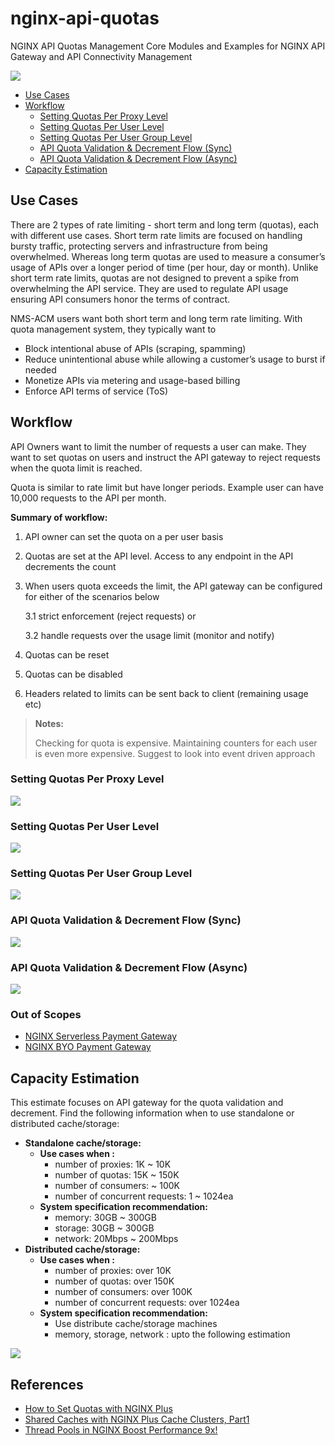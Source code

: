 # nginx-api-quotas
NGINX API Quotas Management Core Modules and Examples for NGINX API Gateway and API Connectivity Management

![](./docs/img/nginx-api-quotas-flow.png)

- [Use Cases](#use-cases)
- [Workflow](#workflow)
  - [Setting Quotas Per Proxy Level](#setting-quotas-per-proxy-level)
  - [Setting Quotas Per User Level](#setting-quotas-per-user-level)
  - [Setting Quotas Per User Group Level](#setting-quotas-per-user-group-level)
  - [API Quota Validation & Decrement Flow (Sync)](#api-quota-validation--decrement-flow-sync)
  - [API Quota Validation & Decrement Flow (Async)](#api-quota-validation--decrement-flow-async)
- [Capacity Estimation](#capacity-estimation)

## Use Cases
There are 2 types of rate limiting - short term and long term (quotas), each with different use cases. Short term rate limits are focused on handling bursty traffic, protecting servers and infrastructure from being overwhelmed. Whereas long term quotas are used to measure a consumer’s usage of APIs over a longer period of time (per hour, day or month). Unlike short term rate limits, quotas are not designed to prevent a spike from overwhelming the API service. They are used to regulate API usage ensuring API consumers honor the terms of contract.  

NMS-ACM users want both short term and long term rate limiting. With quota management system, they typically want to

- Block intentional abuse of APIs (scraping, spamming)
- Reduce unintentional abuse while allowing a customer’s usage to burst if needed
- Monetize APIs via metering and usage-based billing
- Enforce API terms of service (ToS) 

## Workflow
API Owners want to limit the number of requests a user can make. They want to set quotas on users and instruct the API gateway to reject requests when the quota limit is reached. 

Quota is similar to rate limit but have longer periods. Example user can have 10,000 requests to the API per month. 

**Summary of workflow:**

1. API owner can set the quota on a per user basis

2. Quotas are set at the API level. Access to any endpoint in the API decrements the count

3. When users quota exceeds the limit, the API gateway can be configured for either of the scenarios below

   3.1 strict enforcement (reject requests) or 

   3.2 handle requests over the usage limit (monitor and notify) 

4. Quotas can be reset

5. Quotas can be disabled

6. Headers related to limits can be sent back to client (remaining usage etc)

> **Notes:**
> 
> Checking for quota is expensive. Maintaining counters for each user is even more expensive. Suggest to look into event driven approach

### Setting Quotas Per Proxy Level

![](./docs/img/set-quota-per-proxy.png)

### Setting Quotas Per User Level

![](./docs/img/set-quota-per-user.png)

### Setting Quotas Per User Group Level

![](./docs/img/set-quota-per-group.png)

### API Quota Validation & Decrement Flow (Sync)

![](./docs/img/quota-validation-decrement-flow-sync.png)

### API Quota Validation & Decrement Flow (Async)

![](./docs/img/quota-validation-decrement-flow-async.png)

### Out of Scopes

- [NGINX Serverless Payment Gateway](https://github.com/nginx-payment-connect)
- [NGINX BYO Payment Gateway](https://github.com/nginx-payment-connect/nginx-byo-pay)

## Capacity Estimation

This estimate focuses on API gateway for the quota validation and decrement. Find the following information when to use standalone or distributed cache/storage:
- **Standalone cache/storage:** 
  - **Use cases when :**
    - number of proxies: 1K ~ 10K
    - number of quotas: 15K ~ 150K
    - number of consumers: ~ 100K
    - number of concurrent requests: 1 ~ 1024ea
  - **System specification recommendation:**
    - memory: 30GB ~ 300GB
    - storage: 30GB ~ 300GB
    - network: 20Mbps ~ 200Mbps
- **Distributed cache/storage:** 
  - **Use cases when :**
    - number of proxies: over 10K
    - number of quotas: over 150K
    - number of consumers: over 100K
    - number of concurrent requests: over 1024ea
  - **System specification recommendation:**
    - Use distribute cache/storage machines
    - memory, storage, network : upto the following estimation

![](./docs/img/capacity-estimation-summary.png)


## References
- [How to Set Quotas with NGINX Plus](https://www.youtube.com/watch?v=hqqOsXTG2L8)
- [Shared Caches with NGINX Plus Cache Clusters, Part1](https://www.nginx.com/blog/shared-caches-nginx-plus-cache-clusters-part-1/)
- [Thread Pools in NGINX Boost Performance 9x!](https://www.nginx.com/blog/thread-pools-boost-performance-9x/)
